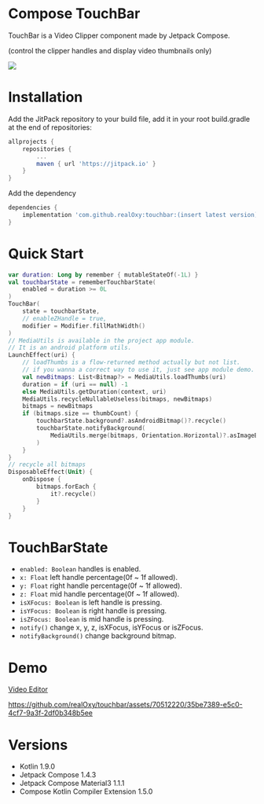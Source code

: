 # Compose TouchBar

TouchBar is a Video Clipper component made by Jetpack Compose.

(control the clipper handles and display video thumbnails only)

[![](https://jitpack.io/v/realOxy/touchbar.svg)](https://jitpack.io/#realOxy/touchbar)

# Installation

Add the JitPack repository to your build file,
add it in your root build.gradle at the end of repositories:

```groovy
allprojects {
    repositories {
        ...
        maven { url 'https://jitpack.io' }
    }
}    
```

Add the dependency

```groovy
dependencies {
    implementation 'com.github.realOxy:touchbar:(insert latest version)'
}
```

# Quick Start

```kotlin
var duration: Long by remember { mutableStateOf(-1L) }
val touchbarState = rememberTouchbarState(
    enabled = duration >= 0L
)
TouchBar(
    state = touchbarState,
    // enableZHandle = true,
    modifier = Modifier.fillMathWidth()
)
// MediaUtils is available in the project app module.
// It is an android platform utils.
LaunchEffect(uri) {
    // loadThumbs is a flow-returned method actually but not list.
    // if you wanna a correct way to use it, just see app module demo.
    val newBitmaps: List<Bitmap?> = MediaUtils.loadThumbs(uri)
    duration = if (uri == null) -1
    else MediaUtils.getDuration(context, uri)
    MediaUtils.recycleNullableUseless(bitmaps, newBitmaps)
    bitmaps = newBitmaps
    if (bitmaps.size == thumbCount) {
        touchbarState.background?.asAndroidBitmap()?.recycle()
        touchbarState.notifyBackground(
            MediaUtils.merge(bitmaps, Orientation.Horizontal)?.asImageBitmap()
        )
    }
}
// recycle all bitmaps
DisposableEffect(Unit) {
    onDispose {
        bitmaps.forEach {
            it?.recycle()
        }
    }
}
```

# TouchBarState

- `enabled: Boolean` handles is enabled.
- `x: Float` left handle percentage(0f ~ 1f allowed).
- `y: Float` right handle percentage(0f ~ 1f allowed).
- `z: Float` mid handle percentage(0f ~ 1f allowed).
- `isXFocus: Boolean` is left handle is pressing.
- `isYFocus: Boolean` is right handle is pressing.
- `isZFocus: Boolean` is mid handle is pressing.
- `notify()` change x, y, z, isXFocus, isYFocus or isZFocus.
- `notifyBackground()` change background bitmap.

# Demo

[Video Editor](app/src/main/java/com/oxy/mmr/feature/touchbar/TouchBarScreen.kt)


https://github.com/realOxy/touchbar/assets/70512220/35be7389-e5c0-4cf7-9a3f-2df0b348b5ee

# Versions

- Kotlin 1.9.0
- Jetpack Compose 1.4.3
- Jetpack Compose Material3 1.1.1
- Compose Kotlin Compiler Extension 1.5.0
